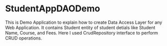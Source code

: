 # StudentAppDAODemo

This is Demo Application to explain how to create Data Access Layer for any Web Application. It contains Student entity of student detials like Student Name, Course, and Fees. Here I used CrudRepository interface to perform CRUD operations.
